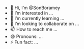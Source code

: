 - 👋 Hi, I’m @SonBoramey
- 👀 I’m interested in ...
- 🌱 I’m currently learning ...
- 💞️ I’m looking to collaborate on ...
- 📫 How to reach me ...
- 😄 Pronouns: ...
- ⚡ Fun fact: ...

<!---
SonBoramey/SonBoramey is a ✨ special ✨ repository because its `README.md` (this file) appears on your GitHub profile.
You can click the Preview link to take a look at your changes.
--->

